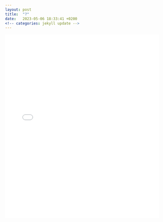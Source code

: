 ```yaml
---
layout: post
title:  "?"
date:   2023-05-06 18:33:41 +0200
<!-- categories: jekyll update -->
---
```


<iframe src="image/map.html" height="600px" width="100%" style="border:none;" allowfullscreen="allowfullscreen"></iframe>
